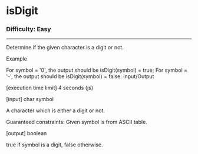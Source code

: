 # isDigit

### Difficulty: Easy ###

---
Determine if the given character is a digit or not.

Example

For symbol = '0', the output should be
isDigit(symbol) = true;
For symbol = '-', the output should be
isDigit(symbol) = false.
Input/Output

[execution time limit] 4 seconds (js)

[input] char symbol

A character which is either a digit or not.

Guaranteed constraints:
Given symbol is from ASCII table.

[output] boolean

true if symbol is a digit, false otherwise.